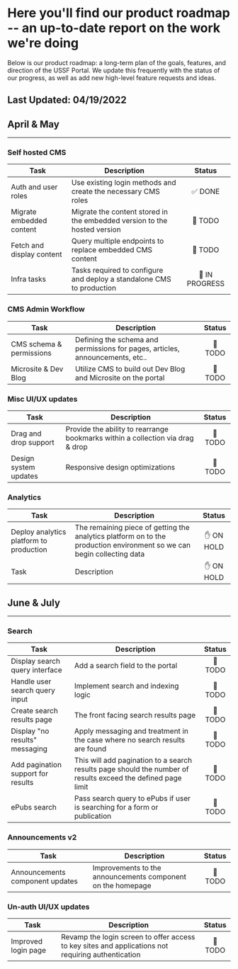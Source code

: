 # Here you'll find our product roadmap -- an up-to-date report on the work we're doing

Below is our product roadmap: a long-term plan of the goals, features, and direction of the USSF Portal. We update this frequently with the status of our progress, as well as add new high-level feature requests and ideas.

## **Last Updated: 04/19/2022**

## April & May

____________________________________________________

### Self hosted CMS

| Task | Description | Status |
| ------ | ------ | :------: |
| Auth and user roles | Use existing login methods and create the necessary CMS roles | :white_check_mark: DONE |
| Migrate embedded content | Migrate the content stored in the embedded version to the hosted version | :construction: TODO |
| Fetch and display content | Query multiple endpoints to replace embedded CMS content | :construction: TODO |
| Infra tasks | Tasks required to configure and deploy a standalone CMS to production | :memo: IN PROGRESS |

### CMS Admin Workflow

| Task  | Description | Status |
| ------ | ------ | :------: |
| CMS schema & permissions | Defining the schema and permissions for pages, articles, announcements, etc..| :construction: TODO |
| Microsite & Dev Blog | Utilize CMS to build out Dev Blog and Microsite on the portal | :construction: TODO |

### Misc UI/UX updates

| Task  | Description | Status |
| ------ | ------ | :------: |
| Drag and drop support | Provide the ability to rearrange bookmarks within a collection via drag & drop| :construction: TODO |
| Design system updates | Responsive design optimizations | :construction: TODO |

### Analytics

| Task | Description | Status |
| ------ | ------ | :------: |
| Deploy analytics platform to production | The remaining piece of getting the analytics platform on to the production environment so we can begin collecting data | :hand: ON HOLD |
| Task | Description | :hand: ON HOLD |

## June & July

____________________________________________________

### Search

| Task | Description | Status |
| ------ | ------ | :------: |
| Display search query interface | Add a search field to the portal | :construction: TODO |
| Handle user search query input | Implement search and indexing logic | :construction: TODO |
| Create search results page | The front facing search results page | :construction: TODO |
| Display "no results" messaging | Apply messaging and treatment in the case where no search results are found | :construction: TODO |
| Add pagination support for results | This will add pagination to a search results page should the number of results exceed the defined page limit | :construction: TODO |
| ePubs search | Pass search query to ePubs if user is searching for a form or publication | :construction: TODO |

### Announcements v2

| Task | Description | Status |
| ------ | ------ | :------: |
| Announcements component updates | Improvements to the announcements component on the homepage | :construction: TODO |

### Un-auth UI/UX updates

| Task | Description | Status |
| ------ | ------ | :------: |
| Improved login page | Revamp the login screen to offer access to key sites and applications not requiring authentication | :construction: TODO |